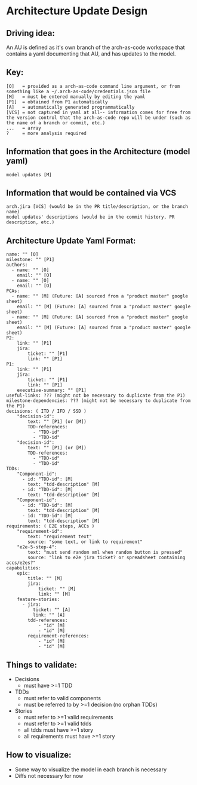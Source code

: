 # Architecture Update Design

## Driving idea:
An AU is defined as it's own branch of the arch-as-code workspace that contains a yaml documenting that AU, and has updates to the model.

## Key:
```
[O]   = provided as a arch-as-code command line argument, or from something like a ~/.arch-as-code/credentials.json file
[M]   = must be entered manually by editing the yaml
[P1]  = obtained from P1 automatically
[A]   = automatically generated programmatically
[VCS] = not captured in yaml at all-- information comes for free from the version control that the arch-as-code repo will be under (such as the name of a branch or commit, etc.)
...   = array
?     = more analysis required
```

## Information that goes in the Architecture (model yaml)
```
model updates [M]
```

## Information that would be contained via VCS
```
arch.jira [VCS] (would be in the PR title/description, or the branch name)
model updates' descriptions (would be in the commit history, PR description, etc.)
```

## Architecture Update Yaml Format:
```
name: "" [O]
milestone: "" [P1]
authors:
  - name: "" [O]
    email: "" [O]
  - name: "" [O]
    email: "" [O]
PCAs:
  - name: "" [M] (Future: [A] sourced from a "product master" google sheet)
    email: "" [M] (Future: [A] sourced from a "product master" google sheet)
  - name: "" [M] (Future: [A] sourced from a "product master" google sheet)
    email: "" [M] (Future: [A] sourced from a "product master" google sheet)
P2:
    link: "" [P1]
    jira:
        ticket: "" [P1]
        link: "" [P1]
P1:
    link: "" [P1]
    jira:
        ticket: "" [P1]
        link: "" [P1]
    executive-summary: "" [P1]
useful-links: ??? (might not be necessary to duplicate from the P1)
milestone-dependencies: ??? (might not be necessary to duplicate from the P1)
decisions: ( ITD / IFD / SSD )
    "decision-id":
        text: "" [P1] (or [M])
        TDD-references:
          - "TDD-id"
          - "TDD-id"
    "decision-id":
        text: "" [P1] (or [M])
        TDD-references:
          - "TDD-id"
          - "TDD-id"
TDDs:
    "Component-id":
      - id: "TDD-id": [M]
        text: "tdd-description" [M]
      - id: "TDD-id": [M]
        text: "tdd-description" [M]
    "Component-id":
      - id: "TDD-id": [M]
        text: "tdd-description" [M]
      - id: "TDD-id": [M]
        text: "tdd-description" [M]
requirements: ( E2E steps, ACCs )
    "requirement-id": 
        text: "requirement text"
        source: "some text, or link to requirement"
    "e2e-5-step-4": 
        text: "must send random xml when random button is pressed"
        source: "link to e2e jira ticket? or spreadsheet containing accs/e2es?"
capabilities:
    epic:
        title: "" [M]
        jira:
            ticket: "" [M]
            link: "" [M]
    feature-stories:
      - jira:
          ticket: "" [A]
          link: "" [A]
        tdd-references:
            - "id" [M]
            - "id" [M]
        requirement-references:
            - "id" [M]
            - "id" [M]
```

## Things to validate:
 - Decisions  
    - must have >=1 TDD  
 - TDDs  
    - must refer to valid components  
    - must be referred to by >=1 decision (no orphan TDDs)  
 - Stories  
    - must refer to >=1 valid requirements  
    - must refer to >=1 valid tdds  
    - all tdds must have >=1 story   
    - all requirements must have >=1 story   

## How to visualize:
 - Some way to visualize the model in each branch is necessary
 - Diffs not necessary for now
